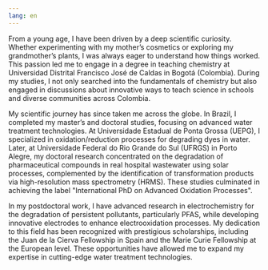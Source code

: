 ```yaml
---
lang: en
---
```


From a young age, I have been driven by a deep scientific curiosity. Whether experimenting with my mother’s cosmetics or exploring my grandmother’s plants, I was always eager to understand how things worked. This passion led me to engage in a degree in teaching chemistry at Universidad Distrital Francisco José de Caldas in Bogotá (Colombia). During my studies, I not only searched into the fundamentals of chemistry but also engaged in discussions about innovative ways to teach science in schools and diverse communities across Colombia.

My scientific journey has since taken me across the globe. In Brazil, I completed my master’s and doctoral studies, focusing on advanced water treatment technologies. At Universidade Estadual de Ponta Grossa (UEPG), I specialized in oxidation/reduction processes for degrading dyes in water. Later, at Universidade Federal do Rio Grande do Sul (UFRGS) in Porto Alegre, my doctoral research concentrated on the degradation of pharmaceutical compounds in real hospital wastewater using solar processes, complemented by the identification of transformation products via high-resolution mass spectrometry (HRMS). These studies culminated in achieving the label "International PhD on Advanced Oxidation Processes".

In my postdoctoral work, I have advanced research in electrochemistry for the degradation of persistent pollutants, particularly PFAS, while developing innovative electrodes to enhance electrooxidation processes. My dedication to this field has been recognized with prestigious scholarships, including the Juan de la Cierva Fellowship in Spain and the Marie Curie Fellowship at the European level. These opportunities have allowed me to expand my expertise in cutting-edge water treatment technologies.
